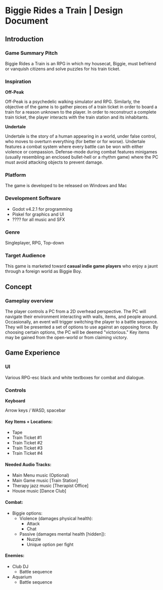 # Biggie Rides a Train | Design Document

## **Introduction**

### **Game Summary Pitch**

Biggie Rides a Train is an RPG in which my housecat, Biggie, must befriend or vanquish citizens and solve puzzles for his train ticket.

### **Inspiration**

**Off-Peak**

Off-Peak is a psychedelic walking simulator and RPG. Similarly, the objective of the game is to gather pieces of a train ticket in order to board a train for a reason unknown to the player. In order to reconstruct a complete train ticket, the player interacts with the train station and its inhabitants.

**Undertale**

Undertale is the story of a human appearing in a world, under false control, who moves to overturn everything (for better or for worse). Undertale features a combat system where every battle can be won with either violence or compassion. Defense-mode during combat features minigames (usually resembling an enclosed bullet-hell or a rhythm game) where the PC must avoid attacking objects to prevent damage.

### **Platform**

The game is developed to be released on Windows and Mac

### **Development Software**

- Godot v4.2.1 for programming
- Piskel for graphics and UI
- ???? for all music and SFX

### **Genre**

Singleplayer, RPG, Top-down

### **Target Audience**

This game is marketed toward **casual indie game players** who enjoy a jaunt through a foreign world as Biggie Boy.

## **Concept**

### **Gameplay overview**

The player controls a PC from a 2D overhead perspective. The PC will navigate their environment interacting with walls, items, and people around. Occasionally, an event will trigger switching the player to a battle sequence. They will be presented a set of options to use against an opposing force. By choosing certain options, the PC will be deemed "victorious." Key items may be gained from the open-world or from claiming victory.

##

## **Game Experience**

### **UI**

Various RPG-esc black and white textboxes for combat and dialogue.

### **Controls**

**Keyboard**

Arrow keys / WASD, spacebar

#### Key Items + Locations:

- Tape
- Train Ticket #1
- Train Ticket #2
- Train Ticket #3
- Train Ticket #4

#### Needed Audio Tracks:

- Main Menu music (Optional)
- Main Game music [Train Station]
- Therapy jazz music [Therapist Office]
- House music [Dance Club]

#### Combat:

- Biggie options:
  - Violence (damages physical health):
    - Attack
    - Chat
  - Passive (damages mental health [hidden]):
    - Nuzzle
    - Unique option per fight

#### Enemies:

- Club DJ
  - Battle sequence
- Aquarium
  - Battle sequence
